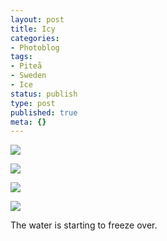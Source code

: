 ```yaml
---
layout: post
title: Icy
categories:
- Photoblog
tags:
- Piteå
- Sweden
- Ice
status: publish
type: post
published: true
meta: {}
---
```


![](/squarespace_images/static_500baf96c4aa540325612fa5_5019f38ce4b0b45850a910ae_5019f38ce4b0b45850a910af_1287872072000__img.jpg_)
  

  
   
![](/squarespace_images/static_500baf96c4aa540325612fa5_5019f38ce4b0b45850a910ae_5019f38ce4b0b45850a910b0_1287872072000__img.jpg_)
  

  
   
![](/squarespace_images/static_500baf96c4aa540325612fa5_5019f38ce4b0b45850a910ae_5019f38ce4b0b45850a910b1_1287872072000__img.jpg_)
  

  
   
![](/squarespace_images/static_500baf96c4aa540325612fa5_5019f38ce4b0b45850a910ae_5019f38ce4b0b45850a910b2_1287872072000__img.jpg_)

The water is starting to freeze over.
